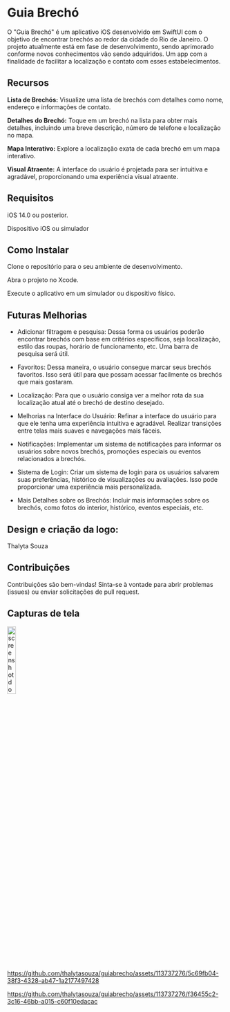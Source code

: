 # Guia Brechó

O "Guia Brechó" é um aplicativo iOS desenvolvido em SwiftUI com o objetivo de encontrar brechós ao redor da cidade do Rio de Janeiro. O projeto atualmente está em fase de desenvolvimento, sendo aprimorado conforme novos conhecimentos vão sendo adquiridos. Um app com a finalidade de facilitar a localização e contato com esses estabelecimentos. 


## Recursos

**Lista de Brechós:** Visualize uma lista de brechós com detalhes como nome, endereço e informações de contato.

**Detalhes do Brechó:** Toque em um brechó na lista para obter mais detalhes, incluindo uma breve descrição, número de telefone e localização no mapa.

**Mapa Interativo:** Explore a localização exata de cada brechó em um mapa interativo.

**Visual Atraente:** A interface do usuário é projetada para ser intuitiva e agradável, proporcionando uma experiência visual atraente.


## Requisitos

iOS 14.0 ou posterior.

Dispositivo iOS ou simulador


## Como Instalar

Clone o repositório para o seu ambiente de desenvolvimento.

Abra o projeto no Xcode.

Execute o aplicativo em um simulador ou dispositivo físico.


## Futuras Melhorias

- Adicionar filtragem e pesquisa: Dessa forma os usuários poderão encontrar brechós com base em critérios específicos, seja localização, estilo das roupas, horário de funcionamento, etc. Uma barra de pesquisa será útil. 

- Favoritos: Dessa maneira, o usuário consegue marcar seus brechós favoritos. Isso será útil para que possam acessar facilmente os brechós que mais gostaram.

- Localização: Para que o usuário consiga ver a melhor rota da sua localização atual até o brechó de destino desejado.

- Melhorias na Interface do Usuário: Refinar a interface do usuário para que ele tenha uma experiência intuitiva e agradável. Realizar transições entre telas mais suaves e navegações mais fáceis. 

- Notificações: Implementar um sistema de notificações para informar os usuários sobre novos brechós, promoções especiais ou eventos relacionados a brechós.

- Sistema de Login: Criar um sistema de login para os usuários salvarem suas preferências, histórico de visualizações ou avaliações. Isso pode proporcionar uma experiência mais personalizada.

- Mais Detalhes sobre os Brechós: Incluir mais informações sobre os brechós, como fotos do interior, histórico, eventos especiais, etc.



## Design e criação da logo: 

Thalyta Souza


## Contribuições

Contribuições são bem-vindas! Sinta-se à vontade para abrir problemas (issues) ou enviar solicitações de pull request.


## Capturas de tela

<img alt="screenshot do aplicativo onde estou"
            src="https://github.com/thalytasouza/guiabrecho/assets/113737276/874143fb-55f8-40d8-8a16-2f78de432eed" width="20%" 
            title="main screen">


https://github.com/thalytasouza/guiabrecho/assets/113737276/5c69fb04-38f3-4328-ab47-1a2177497428


https://github.com/thalytasouza/guiabrecho/assets/113737276/f36455c2-3c16-46bb-a015-c60f10edacac

